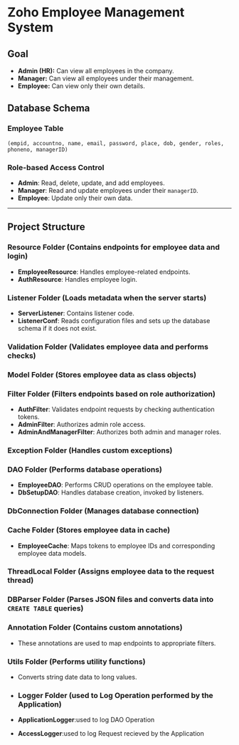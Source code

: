 # Zoho Employee Management System

## Goal
- **Admin (HR):** Can view all employees in the company.
- **Manager:** Can view all employees under their management.
- **Employee:** Can view only their own details.

## Database Schema
### Employee Table
```
(empid, accountno, name, email, password, place, dob, gender, roles, phoneno, managerID)
```

### Role-based Access Control
- **Admin**: Read, delete, update, and add employees.
- **Manager**: Read and update employees under their `managerID`.
- **Employee**: Update only their own data.

---
## Project Structure

### **Resource Folder** (Contains endpoints for employee data and login)
- **EmployeeResource**: Handles employee-related endpoints.
- **AuthResource**: Handles employee login.

### **Listener Folder** (Loads metadata when the server starts)
- **ServerListener**: Contains listener code.
- **ListenerConf**: Reads configuration files and sets up the database schema if it does not exist.

### **Validation Folder** (Validates employee data and performs checks)

### **Model Folder** (Stores employee data as class objects)

### **Filter Folder** (Filters endpoints based on role authorization)
- **AuthFilter**: Validates endpoint requests by checking authentication tokens.
- **AdminFilter**: Authorizes admin role access.
- **AdminAndManagerFilter**: Authorizes both admin and manager roles.

### **Exception Folder** (Handles custom exceptions)

### **DAO Folder** (Performs database operations)
- **EmployeeDAO**: Performs CRUD operations on the employee table.
- **DbSetupDAO**: Handles database creation, invoked by listeners.

### **DbConnection Folder** (Manages database connection)

### **Cache Folder** (Stores employee data in cache)
- **EmployeeCache**: Maps tokens to employee IDs and corresponding employee data models.

### **ThreadLocal Folder** (Assigns employee data to the request thread)

### **DBParser Folder** (Parses JSON files and converts data into `CREATE TABLE` queries)

### **Annotation Folder** (Contains custom annotations)
- These annotations are used to map endpoints to appropriate filters.

### **Utils Folder** (Performs utility functions)
- Converts string date data to long values.

- ### **Logger Folder** (used to Log Operation performed by the Application)
- **ApplicationLogger**:used to log DAO Operation
- **AccessLogger**:used to log Request recieved by the Application
  


